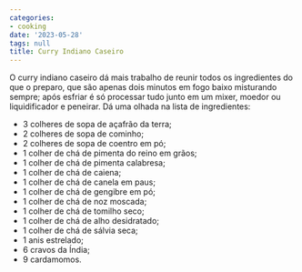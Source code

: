 ```yaml
---
categories:
- cooking
date: '2023-05-28'
tags: null
title: Curry Indiano Caseiro
---
```


O curry indiano caseiro dá mais trabalho de reunir todos os ingredientes do que o preparo, que são apenas dois minutos em fogo baixo misturando sempre; após esfriar é só processar tudo junto em um mixer, moedor ou liquidificador e peneirar. Dá uma olhada na lista de ingredientes:

 - 3 colheres de sopa de açafrão da terra;
 - 2 colheres de sopa de cominho;
 - 2 colheres de sopa de coentro em pó;
 - 1 colher de chá de pimenta do reino em grãos;
 - 1 colher de chá de pimenta calabresa;
 - 1 colher de chá de caiena;
 - 1 colher de chá de canela em paus;
 - 1 colher de chá de gengibre em pó;
 - 1 colher de chá de noz moscada;
 - 1 colher de chá de tomilho seco;
 - 1 colher de chá de alho desidratado;
 - 1 colher de chá de sálvia seca;
 - 1 anis estrelado;
 - 6 cravos da Índia;
 - 9 cardamomos.